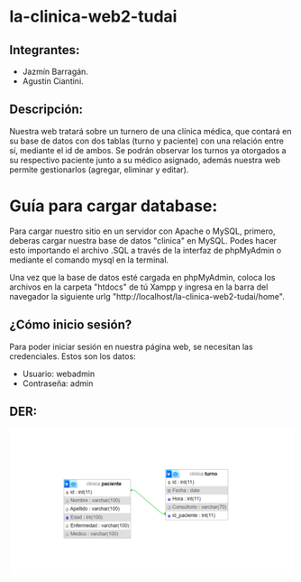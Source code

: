 # la-clinica-web2-tudai

## Integrantes:
* Jazmín Barragán.
* Agustin Ciantini.

## Descripción:

Nuestra web tratará sobre un turnero de una clínica médica, que contará en su base de datos con dos tablas (turno y paciente) con una relación entre sí, mediante el id de ambos. Se podrán observar los turnos ya otorgados a su respectivo paciente junto a su médico asignado, además nuestra web permite gestionarlos (agregar, eliminar y editar).

# Guía para cargar database:

Para cargar nuestro sitio en un servidor con Apache o MySQL, primero, deberas cargar nuestra base de datos "clinica" en MySQL. Podes hacer esto importando el archivo .SQL a través de la interfaz de phpMyAdmin o mediante el comando mysql en la terminal.

Una vez que la base de datos esté cargada en phpMyAdmin, coloca los archivos en la carpeta "htdocs" de tú Xampp y ingresa en la barra del navegador la siguiente urlg "http://localhost/la-clinica-web2-tudai/home".

## ¿Cómo inicio sesión?
Para poder iniciar sesión en nuestra página web, se necesitan las credenciales. Estos son los datos:

* Usuario: webadmin
* Contraseña: admin

## DER:

![DER](DER/DER.png)

